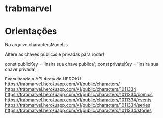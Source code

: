 # trabmarvel

# Orientações

No arquivo charactersModel.js

Altere as chaves públicas e privadas para rodar!

const publicKey = 'Insira sua chave publica';
const privateKey = 'Insira sua chave privada';


Execultando a API direto do HEROKU
https://trabmarvel.herokuapp.com/v1/public/characters/
https://trabmarvel.herokuapp.com/v1/public/characters/1011334
https://trabmarvel.herokuapp.com/v1/public/characters/1011334/comics
https://trabmarvel.herokuapp.com/v1/public/characters/1011334/events
https://trabmarvel.herokuapp.com/v1/public/characters/1011334/series
https://trabmarvel.herokuapp.com/v1/public/characters/1011334/stories
